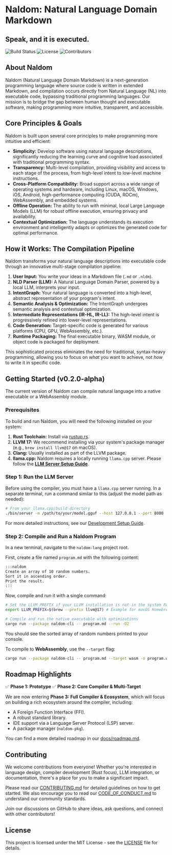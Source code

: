 # Naldom: Natural Language Domain Markdown

## Speak, and it is executed.

<!-- Badges -->
![Build Status](https://img.shields.io/github/actions/workflow/status/ADanMan/naldom-lang/rust-ci.yml?branch=main)
![License](https://img.shields.io/badge/license-MIT-blue)
![Contributors](https://img.shields.io/github/contributors/ADanMan/naldom-lang)

## About Naldom

Naldom (Natural Language Domain Markdown) is a next-generation programming language where source code is written in extended Markdown, and compilation occurs directly from Natural Language (NL) into executable code, bypassing traditional programming languages. Our mission is to bridge the gap between human thought and executable software, making programming more intuitive, transparent, and accessible.

## Core Principles & Goals

Naldom is built upon several core principles to make programming more intuitive and efficient:

*   **Simplicity:** Develop software using natural language descriptions, significantly reducing the learning curve and cognitive load associated with traditional programming syntax.
*   **Transparency:** Multi-level compilation, providing visibility and access to each stage of the process, from high-level intent to low-level machine instructions.
*   **Cross-Platform Compatibility:** Broad support across a wide range of operating systems and hardware, including Linux, macOS, Windows, iOS, Android, high-performance computing (CUDA, ROCm), WebAssembly, and embedded systems.
*   **Offline Operation:** The ability to run with minimal, local Large Language Models (LLM) for robust offline execution, ensuring privacy and availability.
*   **Contextual Optimization:** The language understands its execution environment and intelligently adapts or optimizes the generated code for optimal performance.

## How it Works: The Compilation Pipeline

Naldom transforms your natural language descriptions into executable code through an innovative multi-stage compilation pipeline:

1.  **User Input:** You write your ideas in a Markdown file (`.md` or `.nldm`).
2.  **NLD Parser (LLM):** A Natural Language Domain Parser, powered by a local LLM, interprets your input.
3.  **IntentGraph:** Your natural language is converted into a high-level, abstract representation of your program's intent.
4.  **Semantic Analysis & Optimization:** The IntentGraph undergoes semantic analysis and contextual optimization.
5.  **Intermediate Representations (IR-HL, IR-LL):** The high-level intent is progressively refined into lower-level representations.
6.  **Code Generation:** Target-specific code is generated for various platforms (CPU, GPU, WebAssembly, etc.).
7.  **Runtime Packaging:** The final executable binary, WASM module, or object code is packaged for deployment.

This sophisticated process eliminates the need for traditional, syntax-heavy programming, allowing you to focus on *what* you want to achieve, not *how* to write it in specific code.

## Getting Started (v0.2.0-alpha)

The current version of Naldom can compile natural language into a native executable or a WebAssembly module.

### Prerequisites

To build and run Naldom, you will need the following installed on your system:

1.  **Rust Toolchain:** Install via [rustup.rs](https://rustup.rs/).
2.  **LLVM 17:** We recommend installing via your system's package manager (e.g., `brew install llvm@17` on macOS).
3.  **Clang:** Usually installed as part of the LLVM package.
4.  **llama.cpp:** Naldom requires a locally running `llama.cpp` server. Please follow the **[LLM Server Setup Guide](docs/development-setup/llm-server-setup.md)**.

### Step 1: Run the LLM Server

Before using the compiler, you must have a `llama.cpp` server running. In a separate terminal, run a command similar to this (adjust the model path as needed):

```bash
# From your llama.cpp/build directory
./bin/server -m /path/to/your/model.gguf --host 127.0.0.1 --port 8080
```

For more detailed instructions, see our [Development Setup Guide](docs/development-setup/llm-server-setup.md).

### Step 2: Compile and Run a Naldom Program

In a new terminal, navigate to the `naldom-lang` project root.

First, create a file named `program.md` with the following content:
```markdown
:::naldom
Create an array of 10 random numbers.
Sort it in ascending order.
Print the result.
:::
```

Now, compile and run it with a single command:
```bash
# Set the LLVM_PREFIX if your LLVM installation is not in the system PATH
export LLVM_PREFIX=$(brew --prefix llvm@17) # Example for macOS Homebrew

# Compile and run the native executable with optimizations
cargo run --package naldom-cli -- program.md --run -O2
```

You should see the sorted array of random numbers printed to your console.

To compile to **WebAssembly**, use the `--target` flag:
```bash
cargo run --package naldom-cli -- program.md --target wasm -o program.wasm
```

## Roadmap Highlights

✅ **Phase 1: Prototype**
✅ **Phase 2: Core Compiler & Multi-Target**

We are now entering **Phase 3: Full Compiler & Ecosystem**, which will focus on building a rich ecosystem around the compiler, including:
*   A Foreign Function Interface (FFI).
*   A robust standard library.
*   IDE support via a Language Server Protocol (LSP) server.
*   A package manager (`naldom-pkg`).

You can find a more detailed roadmap in our [docs/roadmap.md](docs/roadmap.md).

## Contributing

We welcome contributions from everyone! Whether you're interested in language design, compiler development (Rust focus), LLM integration, or documentation, there's a place for you to make a significant impact.

Please read our [CONTRIBUTING.md](CONTRIBUTING.md) for detailed guidelines on how to get started. We also encourage you to read our [CODE_OF_CONDUCT.md](CODE_OF_CONDUCT.md) to understand our community standards.

Join our discussions on GitHub to share ideas, ask questions, and connect with other contributors!

## License

This project is licensed under the MIT License - see the [LICENSE](LICENSE) file for details.